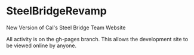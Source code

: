 SteelBridgeRevamp
=================

New Version of Cal's Steel Bridge Team Website

All activity is on the gh-pages branch. This allows the development site to be viewed online by anyone.